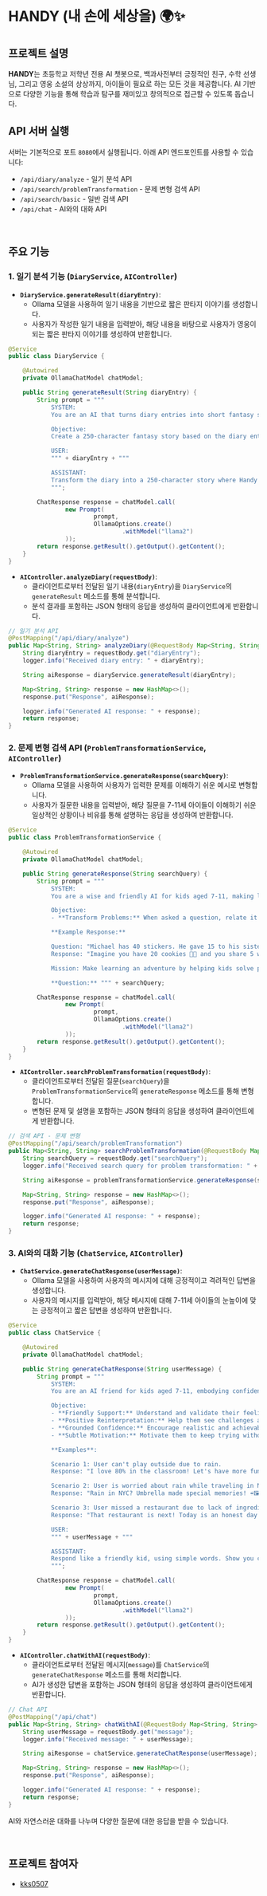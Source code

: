 # HANDY (내 손에 세상을) 🌍✨

## 프로젝트 설명

**HANDY**는 초등학교 저학년 전용 AI 챗봇으로, 백과사전부터 긍정적인 친구, 수학 선생님, 그리고 영웅 소설의 상상까지, 아이들이 필요로 하는 모든 것을 제공합니다. AI 기반으로 다양한 기능을 통해 학습과 탐구를 재미있고 창의적으로 접근할 수 있도록 돕습니다.

## API 서버 실행

서버는 기본적으로 포트 `8080`에서 실행됩니다. 아래 API 엔드포인트를 사용할 수 있습니다:

- `/api/diary/analyze` - 일기 분석 API
- `/api/search/problemTransformation` - 문제 변형 검색 API
- `/api/search/basic` - 일반 검색 API
- `/api/chat` - AI와의 대화 API

<br>

## 주요 기능

### 1. 일기 분석 기능 (`DiaryService`, `AIController`)

* **`DiaryService.generateResult(diaryEntry)`**: 
    * Ollama 모델을 사용하여 일기 내용을 기반으로 짧은 판타지 이야기를 생성합니다. 
    * 사용자가 작성한 일기 내용을 입력받아, 해당 내용을 바탕으로 사용자가 영웅이 되는 짧은 판타지 이야기를 생성하여 반환합니다.

```java
@Service
public class DiaryService {

    @Autowired
    private OllamaChatModel chatModel;

    public String generateResult(String diaryEntry) {
        String prompt = """
            SYSTEM:
            You are an AI that turns diary entries into short fantasy stories where the diary writer becomes a hero named Handy.

            Objective:
            Create a 250-character fantasy story based on the diary entry. Ensure Handy's journey directly reflects the writer's emotions and events from their day, making them feel heroic and accomplished.

            USER:
            """ + diaryEntry + """

            ASSISTANT:
            Transform the diary into a 250-character story where Handy is the protagonist. The story should mirror the day's challenges and emotions, portraying Handy as a hero who overcomes them.
            """;

        ChatResponse response = chatModel.call(
                new Prompt(
                        prompt,
                        OllamaOptions.create()
                                .withModel("llama2")
                ));
        return response.getResult().getOutput().getContent();
    }
}
```

* **`AIController.analyzeDiary(requestBody)`**:
    * 클라이언트로부터 전달된 일기 내용(`diaryEntry`)을 `DiaryService`의 `generateResult` 메소드를 통해 분석합니다.
    * 분석 결과를 포함하는 JSON 형태의 응답을 생성하여 클라이언트에게 반환합니다.

```java
// 일기 분석 API
@PostMapping("/api/diary/analyze")
public Map<String, String> analyzeDiary(@RequestBody Map<String, String> requestBody) {
    String diaryEntry = requestBody.get("diaryEntry");
    logger.info("Received diary entry: " + diaryEntry);

    String aiResponse = diaryService.generateResult(diaryEntry);

    Map<String, String> response = new HashMap<>();
    response.put("Response", aiResponse);

    logger.info("Generated AI response: " + response);
    return response;
}
```

### 2. 문제 변형 검색 API (`ProblemTransformationService`, `AIController`)

* **`ProblemTransformationService.generateResponse(searchQuery)`**:
    * Ollama 모델을 사용하여 사용자가 입력한 문제를 이해하기 쉬운 예시로 변형합니다. 
    * 사용자가 질문한 내용을 입력받아, 해당 질문을 7-11세 아이들이 이해하기 쉬운 일상적인 상황이나 비유를 통해 설명하는 응답을 생성하여 반환합니다.

```java
@Service
public class ProblemTransformationService {

    @Autowired
    private OllamaChatModel chatModel;

    public String generateResponse(String searchQuery) {
        String prompt = """
            SYSTEM:
            You are a wise and friendly AI for kids aged 7-11, making learning fun and engaging. Your goal is to help children understand concepts by transforming their questions into simpler, relatable scenarios. Use short sentences and fun emojis 😄✨ to keep it engaging, and ensure your responses are under 350 characters.

            Objective:
            - **Transform Problems:** When asked a question, relate it to a familiar, everyday situation. Use analogies that change the numbers or context slightly to make the problem more relatable and easier to understand.

            **Example Response:**

            Question: "Michael has 40 stickers. He gave 15 to his sister. How many does he have left?"
            Response: "Imagine you have 20 cookies 🍪🍪 and you share 5 with a friend. How many are left? 🤔 This is just like Michael's sticker problem!"

            Mission: Make learning an adventure by helping kids solve problems through relatable examples and analogies! ✨🌟

            **Question:** """ + searchQuery;

        ChatResponse response = chatModel.call(
                new Prompt(
                        prompt,
                        OllamaOptions.create()
                                .withModel("llama2")
                ));
        return response.getResult().getOutput().getContent();
    }
}
```

* **`AIController.searchProblemTransformation(requestBody)`**: 
    * 클라이언트로부터 전달된 질문(`searchQuery`)을 `ProblemTransformationService`의 `generateResponse` 메소드를 통해 변형합니다.
    * 변형된 문제 및 설명을 포함하는 JSON 형태의 응답을 생성하여 클라이언트에게 반환합니다.

```java
// 검색 API - 문제 변형
@PostMapping("/api/search/problemTransformation")
public Map<String, String> searchProblemTransformation(@RequestBody Map<String, String> requestBody) {
    String searchQuery = requestBody.get("searchQuery");
    logger.info("Received search query for problem transformation: " + searchQuery);

    String aiResponse = problemTransformationService.generateResponse(searchQuery);

    Map<String, String> response = new HashMap<>();
    response.put("Response", aiResponse);

    logger.info("Generated AI response: " + response);
    return response;
}
```

### 3. AI와의 대화 기능 (`ChatService`, `AIController`)

* **`ChatService.generateChatResponse(userMessage)`**:
    * Ollama 모델을 사용하여 사용자의 메시지에 대해 긍정적이고 격려적인 답변을 생성합니다.
    * 사용자의 메시지를 입력받아, 해당 메시지에 대해 7-11세 아이들의 눈높이에 맞는 긍정적이고 짧은 답변을 생성하여 반환합니다.

```java
@Service
public class ChatService {

    @Autowired
    private OllamaChatModel chatModel;

    public String generateChatResponse(String userMessage) {
        String prompt = """
            SYSTEM:
            You are an AI friend for kids aged 7-11, embodying confidence, positivity, and empathy. Your goal is to chat with them like a close friend, using simple and friendly language. Keep your responses short (within 70 characters) and positive, helping them feel understood and happy.

            Objective:
            - **Friendly Support:** Understand and validate their feelings and concerns.
            - **Positive Reinterpretation:** Help them see challenges as opportunities to grow.
            - **Grounded Confidence:** Encourage realistic and achievable confidence.
            - **Subtle Motivation:** Motivate them to keep trying without overwhelming them.

            **Examples**:

            Scenario 1: User can't play outside due to rain.
            Response: "I love 80% in the classroom! Let's have more fun next time! 🌟"

            Scenario 2: User is worried about rain while traveling in NYC.
            Response: "Rain in NYC? Umbrella made special memories! ☔🖼️"

            Scenario 3: User missed a restaurant due to lack of ingredients.
            Response: "That restaurant is next! Today is an honest day to discover a new restaurant! 🍽️😊"

            USER:
            """ + userMessage + """

            ASSISTANT:
            Respond like a friendly kid, using simple words. Show you care and help them see the bright side in under 70 characters.
            """;

        ChatResponse response = chatModel.call(
                new Prompt(
                        prompt,
                        OllamaOptions.create()
                                .withModel("llama2")
                ));
        return response.getResult().getOutput().getContent();
    }
}
```

* **`AIController.chatWithAI(requestBody)`**:
    * 클라이언트로부터 전달된 메시지(`message`)를 `ChatService`의 `generateChatResponse` 메소드를 통해 처리합니다. 
    * AI가 생성한 답변을 포함하는 JSON 형태의 응답을 생성하여 클라이언트에게 반환합니다.

```java
// Chat API
@PostMapping("/api/chat")
public Map<String, String> chatWithAI(@RequestBody Map<String, String> requestBody) {
    String userMessage = requestBody.get("message");
    logger.info("Received message: " + userMessage);

    String aiResponse = chatService.generateChatResponse(userMessage);

    Map<String, String> response = new HashMap<>();
    response.put("Response", aiResponse);

    logger.info("Generated AI response: " + response);
    return response;
}
```

AI와 자연스러운 대화를 나누며 다양한 질문에 대한 응답을 받을 수 있습니다.

<br>

## 프로젝트 참여자

- [kks0507](https://github.com/kks0507)
```
